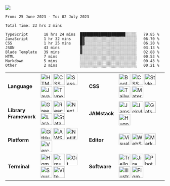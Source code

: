 ![](https://streak-stats.demolab.com?user=dnhn&theme=dark&hide_border=true&border_radius=0&date_format=j%20M[%20Y])

<!--START_SECTION:waka-->

```text
From: 25 June 2023 - To: 02 July 2023

Total Time: 23 hrs 3 mins

TypeScript       18 hrs 24 mins  ████████████████████░░░░░   79.85 %
JavaScript       1 hr 32 mins    █▓░░░░░░░░░░░░░░░░░░░░░░░   06.70 %
CSS              1 hr 25 mins    █▓░░░░░░░░░░░░░░░░░░░░░░░   06.20 %
JSON             43 mins         ▓░░░░░░░░░░░░░░░░░░░░░░░░   03.13 %
Blade Template   39 mins         ▓░░░░░░░░░░░░░░░░░░░░░░░░   02.88 %
HTML             7 mins          ░░░░░░░░░░░░░░░░░░░░░░░░░   00.53 %
Markdown         5 mins          ░░░░░░░░░░░░░░░░░░░░░░░░░   00.43 %
Other            2 mins          ░░░░░░░░░░░░░░░░░░░░░░░░░   00.21 %
```

<!--END_SECTION:waka-->

|||||
|-|-|-|-|
|**Language**|[<img width=36 height=36 src=https://cdn.simpleicons.org/html5 alt=HTML>](https://https://developer.mozilla.org/en-US/docs/Glossary/HTML) [<img width=36 height=36 src=https://cdn.simpleicons.org/css3 alt=CSS>](https://www.w3.org/Style/CSS) [<img width=36 height=36 src=https://cdn.simpleicons.org/sass alt=Sass>](https://sass-lang.com) [<img width=36 height=36 src=https://cdn.simpleicons.org/javascript alt=JavaScript>](https://developer.mozilla.org/en-US/docs/Glossary/JavaScript) [<img width=36 height=36 src=https://cdn.simpleicons.org/typescript alt=TypeScript>](https://typescriptlang.org)|**CSS**|[<img width=36 height=36 src=https://cdn.simpleicons.org/bootstrap alt=Bootstrap>](https://getbootstrap.com) [<img width=36 height=36 src=https://cdn.simpleicons.org/cssmodules alt="CSS Modules">](https://github.com/css-modules) [<img width=36 height=36 src=https://cdn.simpleicons.org/styledcomponents alt="Styled Components">](https://styled-components.com) [<img width=36 height=36 src=https://cdn.simpleicons.org/tailwindcss alt="Tailwind CSS">](https://tailwindcss.com) [<img width=36 height=36 src=https://cdn.simpleicons.org/mui alt="Material UI">](https://mui.com)|
|**Library<br>Framework**|[<img width=36 height=36 src=https://cdn.simpleicons.org/greensock alt=Greensock>](https://greensock.com) [<img width=36 height=36 src=https://cdn.simpleicons.org/react alt=React>](https://react.dev) [<img width=36 height=36 src=https://cdn.simpleicons.org/nextdotjs alt=Next>](https://nextjs.org) [<img width=36 height=36 src=https://cdn.simpleicons.org/laravel alt=Laravel>](https://laravel.com) [<img width=36 height=36 src=https://cdn.simpleicons.org/statamic alt=Statamic>](https://statamic.com)|**JAMstack**|[<img width=36 height=36 src=https://cdn.simpleicons.org/jamstack alt=Jamstack>](https://jamstack.org) [<img width=36 height=36 src=https://cdn.simpleicons.org/jekyll alt=Jekyll>](https://jekyllrb.com) [<img width=36 height=36 src=https://cdn.simpleicons.org/gatsby alt=Gatsby>](https://gatsbyjs.com) [<img width=36 height=36 src=https://cdn.simpleicons.org/hugo alt=Hugo>](https://gohugo.io)|
|**Platform**|[<img width=36 height=36 src=https://cdn.simpleicons.org/github alt=GitHub>](https://github.com) [<img width=36 height=36 src=https://cdn.simpleicons.org/amazonaws alt=AWS>](https://aws.amazon.com) [<img width=36 height=36 src=https://cdn.simpleicons.org/netlify alt=Netlify>](https://netlify.com) [<img width=36 height=36 src=https://cdn.simpleicons.org/vercel alt=Vercel>](https://vercel.com)|**Editor**|[<img width=36 height=36 src=https://cdn.simpleicons.org/visualstudiocode alt="Visual Studio Code">](https://code.visualstudio.com) [<img width=36 height=36 src=https://cdn.simpleicons.org/webstorm alt=WebStorm>](https://www.jetbrains.com/webstorm) [<img width=36 height=36 src=https://cdn.simpleicons.org/markdown alt=Markdown>](https://daringfireball.net/projects/markdown/syntax)|
|**Terminal**|[<img width=36 height=36 src=https://cdn.simpleicons.org/homebrew alt=Homebrew>](https://brew.sh) [<img width=36 height=36 src=https://cdn.simpleicons.org/tmux alt=tmux>](https://github.com/tmux/tmux) [<img width=36 height=36 src=https://cdn.simpleicons.org/git alt=Git>](https://git-scm.com) [<img width=36 height=36 src=https://cdn.simpleicons.org/sourcetree alt=Sourcetree>](https://www.sourcetreeapp.com) [<img width=36 height=36 src=https://cdn.simpleicons.org/vite alt=Vite>](https://vitejs.dev)|**Software**|[<img width=36 height=36 src=https://cdn.simpleicons.org/trello alt=Trello>](https://trello.com) [<img width=36 height=36 src=https://cdn.simpleicons.org/jirasoftware alt=Jira>](https://www.atlassian.com/jira) [<img width=36 height=36 src=https://cdn.simpleicons.org/adobephotoshop alt=Photoshop>](https://photoshop.com) [<img width=36 height=36 src=https://cdn.simpleicons.org/adobeillustrator alt=Illustrator>](https://illustrator.com) [<img width=36 height=36 src=https://cdn.simpleicons.org/figma alt=Figma>](https://figma.com)|
